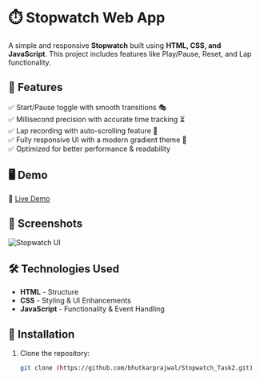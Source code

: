 # ⏱️ Stopwatch Web App  

A simple and responsive **Stopwatch** built using **HTML, CSS, and JavaScript**. This project includes features like Play/Pause, Reset, and Lap functionality.  

## 🚀 Features  

✅ Start/Pause toggle with smooth transitions 🎭  
✅ Millisecond precision with accurate time tracking ⏳  
✅ Lap recording with auto-scrolling feature 🏁  
✅ Fully responsive UI with a modern gradient theme 🎨  
✅ Optimized for better performance & readability  

## 🖥️ Demo  

🔗 [Live Demo](YOUR_LIVE_DEMO_LINK)  

## 📸 Screenshots  

![Stopwatch UI](YOUR_SCREENSHOT_LINK)  

## 🛠️ Technologies Used  

- **HTML** - Structure  
- **CSS** - Styling & UI Enhancements  
- **JavaScript** - Functionality & Event Handling  

## 📂 Installation  

1. Clone the repository:  
   ```bash
   git clone (https://github.com/bhutkarprajwal/Stopwatch_Task2.git)

